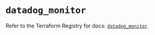 # `datadog_monitor`

Refer to the Terraform Registry for docs: [`datadog_monitor`](https://registry.terraform.io/providers/datadog/datadog/3.69.0/docs/resources/monitor).
